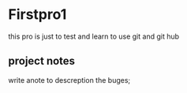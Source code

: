 # Firstpro1
this pro is just to test and learn to use git and git hub


## project notes
write anote to descreption the buges;
